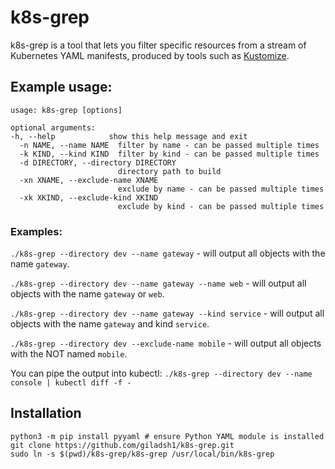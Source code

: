 # k8s-grep


k8s-grep is a tool that lets you filter specific resources from a stream of Kubernetes YAML manifests, produced by tools such as [Kustomize](https://github.com/kubernetes-sigs/kustomize).


## Example usage:
```
usage: k8s-grep [options]

optional arguments:
-h, --help            show this help message and exit
  -n NAME, --name NAME  filter by name - can be passed multiple times
  -k KIND, --kind KIND  filter by kind - can be passed multiple times
  -d DIRECTORY, --directory DIRECTORY
                        directory path to build
  -xn XNAME, --exclude-name XNAME
                        exclude by name - can be passed multiple times
  -xk XKIND, --exclude-kind XKIND
                        exclude by kind - can be passed multiple times
```

### Examples:
`./k8s-grep --directory dev --name gateway` - will output all objects with the name `gateway`.

`./k8s-grep --directory dev --name gateway --name web` - will output all objects with the name `gateway` or `web`.

`./k8s-grep --directory dev --name gateway --kind service` - will output all objects with the name `gateway` and kind `service`.

`./k8s-grep --directory dev --exclude-name mobile` - will output all objects with the NOT named `mobile`.

You can pipe the output into kubectl: `./k8s-grep --directory dev --name console | kubectl diff -f -`

## Installation
```
python3 -m pip install pyyaml # ensure Python YAML module is installed
git clone https://github.com/giladsh1/k8s-grep.git
sudo ln -s $(pwd)/k8s-grep/k8s-grep /usr/local/bin/k8s-grep
```
